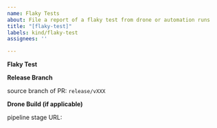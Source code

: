 ```yaml
---
name: Flaky Tests
about: File a report of a flaky test from drone or automation runs
title: "[flaky-test]"
labels: kind/flaky-test
assignees: ''

---
```


**Flaky Test**
<!--File what test failed in automation in a code block. 
Make sure to assign the appropriate engineering team.-->


**Release Branch**

source branch of PR: `release/vXXX`
<!-- List which source branch in rancher/rancher that the PR was -->

**Drone Build (if applicable)**

pipeline stage URL:
<!-- Link to the specific pipeline stage/step that the drone build failed if applicable-->
